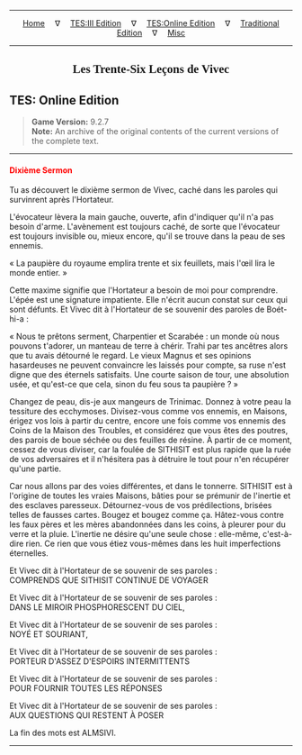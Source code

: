 
---

<!-- Jekyll Page Links -->

<center>
<a href="../../../../index.html">Home</a>
&emsp;&nabla;&emsp;
<a href="../../../index-tes3.html">TES:III Edition</a>
&emsp;&nabla;&emsp;
<a href="../../../index-teso.html">TES:Online Edition</a>
&emsp;&nabla;&emsp;
<a href="../../../index-traditional.html">Traditional Edition</a>
&emsp;&nabla;&emsp;
<a href="../../../index-misc.html">Misc</a>
</center>

<!-- Markdown Body Below: -->

---

<center>
<h2><span style="font-family:Georgia">Les Trente-Six Leçons de Vivec</span></h2>
</center>

## TES: Online Edition

> __Game Version:__ 9.2.7\
> __Note:__ An archive of the original contents of the current versions of the complete text.

---

#### <span style="color:red">Dixième Sermon</span>

Tu as découvert le dixième sermon de Vivec, caché dans les paroles qui survinrent après l'Hortateur.

L'évocateur lèvera la main gauche, ouverte, afin d'indiquer qu'il n'a pas besoin d'arme. L'avènement est toujours caché, de sorte que l'évocateur est toujours invisible ou, mieux encore, qu'il se trouve dans la peau de ses ennemis.

« La paupière du royaume emplira trente et six feuillets, mais l'œil lira le monde entier. »

Cette maxime signifie que l'Hortateur a besoin de moi pour comprendre. L'épée est une signature impatiente. Elle n'écrit aucun constat sur ceux qui sont défunts. Et Vivec dit à l'Hortateur de se souvenir des paroles de Boét-hi-a :

« Nous te prêtons serment, Charpentier et Scarabée : un monde où nous pouvons t'adorer, un manteau de terre à chérir. Trahi par tes ancêtres alors que tu avais détourné le regard. Le vieux Magnus et ses opinions hasardeuses ne peuvent convaincre les laissés pour compte, sa ruse n'est digne que des éternels satisfaits. Une courte saison de tour, une absolution usée, et qu'est-ce que cela, sinon du feu sous ta paupière ? »

Changez de peau, dis-je aux mangeurs de Trinimac. Donnez à votre peau la tessiture des ecchymoses. Divisez-vous comme vos ennemis, en Maisons, érigez vos lois à partir du centre, encore une fois comme vos ennemis des Coins de la Maison des Troubles, et considérez que vous êtes des poutres, des parois de boue séchée ou des feuilles de résine. À partir de ce moment, cessez de vous diviser, car la foulée de SITHISIT est plus rapide que la ruée de vos adversaires et il n'hésitera pas à détruire le tout pour n'en récupérer qu'une partie.

Car nous allons par des voies différentes, et dans le tonnerre. SITHISIT est à l'origine de toutes les vraies Maisons, bâties pour se prémunir de l'inertie et des esclaves paresseux. Détournez-vous de vos prédilections, brisées telles de fausses cartes. Bougez et bougez comme ça. Hâtez-vous contre les faux pères et les mères abandonnées dans les coins, à pleurer pour du verre et la pluie. L'inertie ne désire qu'une seule chose : elle-même, c'est-à-dire rien. Ce rien que vous étiez vous-mêmes dans les huit imperfections éternelles.


Et Vivec dit à l'Hortateur de se souvenir de ses paroles :\
COMPRENDS QUE SITHISIT CONTINUE DE VOYAGER

Et Vivec dit à l'Hortateur de se souvenir de ses paroles :\
DANS LE MIROIR PHOSPHORESCENT DU CIEL,

Et Vivec dit à l'Hortateur de se souvenir de ses paroles :\
NOYÉ ET SOURIANT,

Et Vivec dit à l'Hortateur de se souvenir de ses paroles :\
PORTEUR D'ASSEZ D'ESPOIRS INTERMITTENTS

Et Vivec dit à l'Hortateur de se souvenir de ses paroles :\
POUR FOURNIR TOUTES LES RÉPONSES

Et Vivec dit à l'Hortateur de se souvenir de ses paroles :\
AUX QUESTIONS QUI RESTENT À POSER

La fin des mots est ALMSIVI.

---
